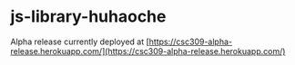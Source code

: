 # js-library-huhaoche

Alpha release currently deployed at [https://csc309-alpha-release.herokuapp.com/](https://csc309-alpha-release.herokuapp.com/)